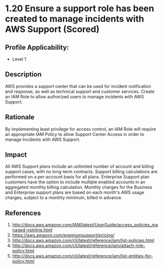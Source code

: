 # 1.20 Ensure a support role has been created to manage incidents with AWS Support (Scored)

## Profile Applicability:

- Level 1

## Description

AWS provides a support center that can be used for incident notification and response, as well as technical support and customer services. Create an IAM Role to allow authorized users to manage incidents with AWS Support.

## Rationale

By implementing least privilege for access control, an IAM Role will require an appropriate IAM Policy to allow Support Center Access in order to manage Incidents with AWS Support.

## Impact

All AWS Support plans include an unlimited number of account and billing support cases,
with no long-term contracts. Support billing calculations are performed on a per-account
basis for all plans. Enterprise Support plan customers have the option to include multiple
enabled accounts in an aggregated monthly billing calculation. Monthly charges for the
Business and Enterprise support plans are based on each month's AWS usage charges,
subject to a monthly minimum, billed in advance.

## References
1. http://docs.aws.amazon.com/IAM/latest/UserGuide/access_policies_managed-vsinline.html
2. https://aws.amazon.com/premiumsupport/pricing/
3. http://docs.aws.amazon.com/cli/latest/reference/iam/list-policies.html
4. http://docs.aws.amazon.com/cli/latest/reference/iam/attach-role-policy.html
5. http://docs.aws.amazon.com/cli/latest/reference/iam/list-entities-for-policy.html